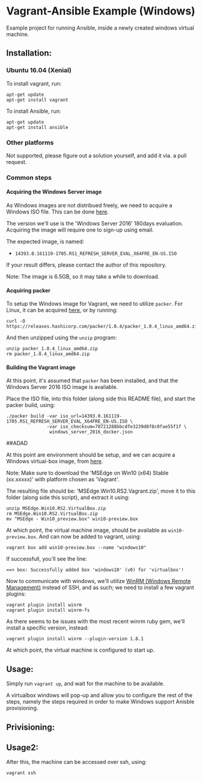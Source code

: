 Vagrant-Ansible Example (Windows)
=================================

Example project for running Ansible, inside a newly created windows virtual machine.

## Installation:
### Ubuntu 16.04 (Xenial)

To install vagrant, run:

    apt-get update
    apt-get install vagrant

To install Ansible, run:

    apt-get update
    apt-get install ansible

### Other platforms

Not supported, please figure out a solution yourself, and add it via. a pull
request.

### Common steps

#### Acquiring the Windows Server image

As Windows images are not distribued freely, we need to acquire a Windows ISO
file. This can be done
[here](https://www.microsoft.com/en-us/evalcenter/evaluate-windows-server-2016).

The version we'll use is the 'Windows Server 2016' 180days evaluation.
Acquiring the image will require one to sign-up using email.

The expected image, is named:
* `14393.0.161119-1705.RS1_REFRESH_SERVER_EVAL_X64FRE_EN-US.ISO`

If your result differs, please contact the author of this repository.

Note: The image is 6.5GB, so it may take a while to download.

#### Acquiring packer

To setup the Windows image for Vagrant, we need to utilize `packer`. For Linux,
it can be acquired [here](https://www.packer.io/), or by running:

    curl -O https://releases.hashicorp.com/packer/1.0.4/packer_1.0.4_linux_amd64.zip

And then unzipped using the `unzip` program:

    unzip packer_1.0.4_linux_amd64.zip
    rm packer_1.0.4_linux_amd64.zip

#### Building the Vagrant image

At this point, it's assumed that `packer` has been installed, and that the
Windows Server 2016 ISO image is available.

Place the ISO file, into this folder (along side this README file), and start
the packer build, using:

    ./packer build -var iso_url=14393.0.161119-1705.RS1_REFRESH_SERVER_EVAL_X64FRE_EN-US.ISO \
                   -var iso_checksum=70721288bbcdfe3239d8f8c0fae55f1f \
                    windows_server_2016_docker.json


##ADAD


At this point are environment should be setup, and we can acquire a Windows
virtual-box image, from
[here](https://developer.microsoft.com/en-us/microsoft-edge/tools/vms/).

Note: Make sure to download the 'MSEdge on Win10 (x64) Stable (xx.xxxxx)' with
      platform chosen as 'Vagrant'.

The resulting file should be: 'MSEdge.Win10.RS2.Vagrant.zip', move it to this
folder (along side this script), and extract it using:

    unzip MSEdge.Win10.RS2.VirtualBox.zip
    rm MSEdge.Win10.RS2.VirtualBox.zip
    mv "MSEdge - Win10_preview.box" win10-preview.box

At which point, the virtual machine image, should be available as
`win10-preview.box`. And can now be added to vagrant, using:

    vagrant box add win10-preview.box --name "windows10"

If successfull, you'll see the line:

    ==> box: Successfully added box 'windows10' (v0) for 'virtualbox'!

Now to communicate with windows, we'll utilize
[WinRM (Windows Remote Management)](https://technet.microsoft.com/en-us/library/ff700227.aspx)
instead of SSH, and as such; we need to install a few vagrant plugins:

    vagrant plugin install winrm
    vagrant plugin install winrm-fs

As there seems to be issues with the most recent winrm ruby gem, we'll install
a specific version, instead:

    vagrant plugin install winrm --plugin-version 1.8.1

At which point, the virtual machine is configured to start up.

## Usage:

Simply run `vagrant up`, and wait for the machine to be available.

A virtualbox windows will pop-up and allow you to configure the rest of the
steps, namely the steps required in order to make Windows support Anisble
provisioning.

## Privisioning:



## Usage2:

After this, the machine can be accessed over ssh, using:

    vagrant ssh
